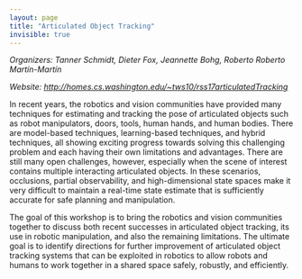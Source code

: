 ```yaml
---
layout: page
title: "Articulated Object Tracking"
invisible: true
---
```


<p class="text-left"><i>Organizers: Tanner Schmidt, Dieter Fox, Jeannette Bohg, Roberto Roberto Martín-Martín</i></p>
<p class="text-left"><i>Website: <a href="http://homes.cs.washington.edu/~tws10/rss17articulatedTracking">http://homes.cs.washington.edu/~tws10/rss17articulatedTracking</a></i></p>

<p> In recent years, the robotics and vision communities have provided many
techniques for estimating and tracking the pose of articulated objects such as
robot manipulators, doors, tools, human hands, and human bodies. There are
model-based techniques, learning-based techniques, and hybrid techniques, all
showing exciting progress towards solving this challenging problem and each
having their own limitations and advantages. There are still many open
challenges, however, especially when the scene of interest contains multiple
interacting articulated objects. In these scenarios, occlusions, partial
observability, and high-dimensional state spaces make it very difficult to
maintain a real-time state estimate that is sufficiently accurate for safe
planning and manipulation.  </p>

<p> The goal of this workshop is to bring the robotics and vision communities
together to discuss both recent successes in articulated object tracking, its
use in robotic manipulation, and also the remaining limitations. The ultimate
goal is to identify directions for further improvement of articulated object
tracking systems that can be exploited in robotics to allow robots and humans
to work together in a shared space safely, robustly, and efficiently.  </p>
